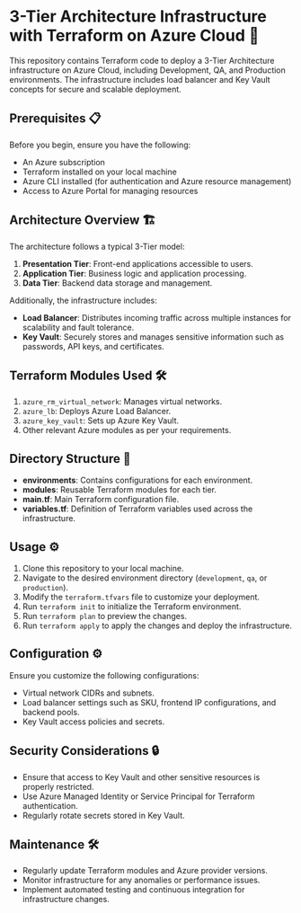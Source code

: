 # 3-Tier Architecture Infrastructure with Terraform on Azure Cloud 🚀

This repository contains Terraform code to deploy a 3-Tier Architecture infrastructure on Azure Cloud, including Development, QA, and Production environments. The infrastructure includes load balancer and Key Vault concepts for secure and scalable deployment.

## Prerequisites 📋

Before you begin, ensure you have the following:

- An Azure subscription
- Terraform installed on your local machine
- Azure CLI installed (for authentication and Azure resource management)
- Access to Azure Portal for managing resources

## Architecture Overview 🏗️

The architecture follows a typical 3-Tier model:

1. **Presentation Tier**: Front-end applications accessible to users.
2. **Application Tier**: Business logic and application processing.
3. **Data Tier**: Backend data storage and management.

Additionally, the infrastructure includes:

- **Load Balancer**: Distributes incoming traffic across multiple instances for scalability and fault tolerance.
- **Key Vault**: Securely stores and manages sensitive information such as passwords, API keys, and certificates.

## Terraform Modules Used 🛠️

1. `azure_rm_virtual_network`: Manages virtual networks.
2. `azure_lb`: Deploys Azure Load Balancer.
3. `azure_key_vault`: Sets up Azure Key Vault.
4. Other relevant Azure modules as per your requirements.

## Directory Structure 📁

- **environments**: Contains configurations for each environment.
- **modules**: Reusable Terraform modules for each tier.
- **main.tf**: Main Terraform configuration file.
- **variables.tf**: Definition of Terraform variables used across the infrastructure.

## Usage ⚙️

1. Clone this repository to your local machine.
2. Navigate to the desired environment directory (`development`, `qa`, or `production`).
3. Modify the `terraform.tfvars` file to customize your deployment.
4. Run `terraform init` to initialize the Terraform environment.
5. Run `terraform plan` to preview the changes.
6. Run `terraform apply` to apply the changes and deploy the infrastructure.

## Configuration ⚙️

Ensure you customize the following configurations:

- Virtual network CIDRs and subnets.
- Load balancer settings such as SKU, frontend IP configurations, and backend pools.
- Key Vault access policies and secrets.

## Security Considerations 🔒

- Ensure that access to Key Vault and other sensitive resources is properly restricted.
- Use Azure Managed Identity or Service Principal for Terraform authentication.
- Regularly rotate secrets stored in Key Vault.

## Maintenance 🛠️

- Regularly update Terraform modules and Azure provider versions.
- Monitor infrastructure for any anomalies or performance issues.
- Implement automated testing and continuous integration for infrastructure changes.


